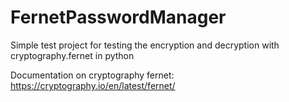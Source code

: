 # FernetPasswordManager
Simple test project for testing the encryption and decryption with cryptography.fernet in python

Documentation on cryptography fernet: https://cryptography.io/en/latest/fernet/

